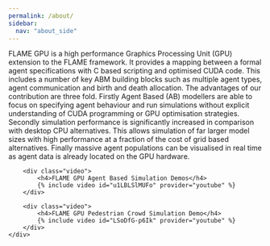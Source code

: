 ```yaml
---
permalink: /about/
sidebar:
  nav: "about_side"
---
```

<div class="about-page">
	<div class="about">
		<p>FLAME GPU is a high performance Graphics Processing Unit (GPU) extension to the FLAME framework. It provides a mapping between a formal agent specifications with C based scripting and optimised CUDA code. This includes a number of key ABM building blocks such as multiple agent types, agent communication and birth and death allocation. The advantages of our contribution are three fold. Firstly Agent Based (AB) modellers are able to focus on specifying agent behaviour and run simulations without explicit understanding of CUDA programming or GPU optimisation strategies. Secondly simulation performance is significantly increased in comparison with desktop CPU alternatives. This allows simulation of far larger model sizes with high performance at a fraction of the cost of grid based alternatives. Finally massive agent populations can be visualised in real time as agent data is already located on the GPU hardware.</p>

		<div class="video">
			<h4>FLAME GPU Agent Based Simulation Demos</h4>
			{% include video id="u1LBLSlMUFo" provider="youtube" %}
		</div>

		<div class="video">
			<h4>FLAME GPU Pedestrian Crowd Simulation Demo</h4>
			{% include video id="LSoDfG-p6Ik" provider="youtube" %}
		</div>
	</div>